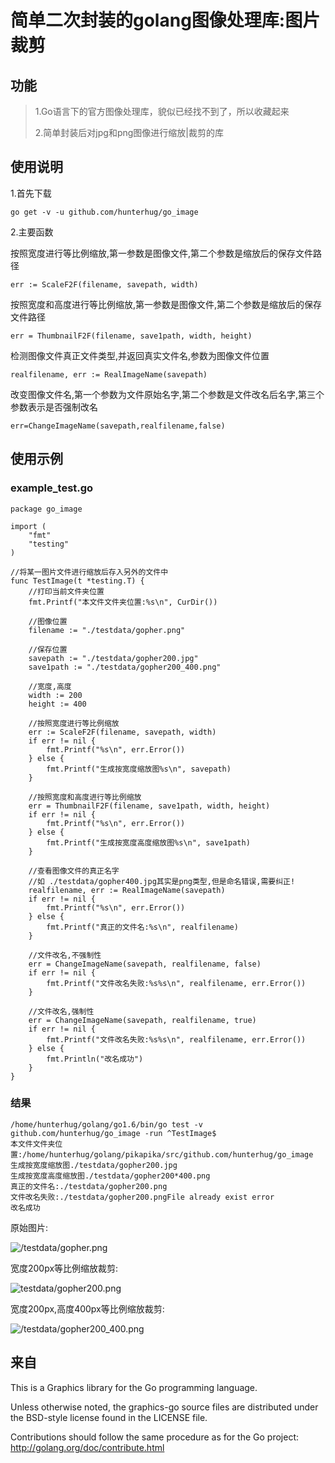 # 简单二次封装的golang图像处理库:图片裁剪

## 功能

> 1.Go语言下的官方图像处理库，貌似已经找不到了，所以收藏起来
><p>2.简单封装后对jpg和png图像进行缩放|裁剪的库

## 使用说明

1.首先下载
```
go get -v -u github.com/hunterhug/go_image
```

2.主要函数

按照宽度进行等比例缩放,第一参数是图像文件,第二个参数是缩放后的保存文件路径

```
err := ScaleF2F(filename, savepath, width)
```

按照宽度和高度进行等比例缩放,第一参数是图像文件,第二个参数是缩放后的保存文件路径

```
err = ThumbnailF2F(filename, save1path, width, height)
```

检测图像文件真正文件类型,并返回真实文件名,参数为图像文件位置

```
realfilename, err := RealImageName(savepath)
```

改变图像文件名,第一个参数为文件原始名字,第二个参数是文件改名后名字,第三个参数表示是否强制改名

```
err=ChangeImageName(savepath,realfilename,false)
```

## 使用示例

### example_test.go

```
package go_image

import (
	"fmt"
	"testing"
)

//将某一图片文件进行缩放后存入另外的文件中
func TestImage(t *testing.T) {
	//打印当前文件夹位置
	fmt.Printf("本文件文件夹位置:%s\n", CurDir())

	//图像位置
	filename := "./testdata/gopher.png"

	//保存位置
	savepath := "./testdata/gopher200.jpg"
	save1path := "./testdata/gopher200_400.png"

	//宽度,高度
	width := 200
	height := 400

	//按照宽度进行等比例缩放
	err := ScaleF2F(filename, savepath, width)
	if err != nil {
		fmt.Printf("%s\n", err.Error())
	} else {
		fmt.Printf("生成按宽度缩放图%s\n", savepath)
	}

	//按照宽度和高度进行等比例缩放
	err = ThumbnailF2F(filename, save1path, width, height)
	if err != nil {
		fmt.Printf("%s\n", err.Error())
	} else {
		fmt.Printf("生成按宽度高度缩放图%s\n", save1path)
	}

	//查看图像文件的真正名字
	//如 ./testdata/gopher400.jpg其实是png类型,但是命名错误,需要纠正!
	realfilename, err := RealImageName(savepath)
	if err != nil {
		fmt.Printf("%s\n", err.Error())
	} else {
		fmt.Printf("真正的文件名:%s\n", realfilename)
	}

	//文件改名,不强制性
	err = ChangeImageName(savepath, realfilename, false)
	if err != nil {
		fmt.Printf("文件改名失败:%s%s\n", realfilename, err.Error())
	}

	//文件改名,强制性
	err = ChangeImageName(savepath, realfilename, true)
	if err != nil {
		fmt.Printf("文件改名失败:%s%s\n", realfilename, err.Error())
	} else {
		fmt.Println("改名成功")
	}
}
```

### 结果

```
/home/hunterhug/golang/go1.6/bin/go test -v github.com/hunterhug/go_image -run ^TestImage$
本文件文件夹位置:/home/hunterhug/golang/pikapika/src/github.com/hunterhug/go_image
生成按宽度缩放图./testdata/gopher200.jpg
生成按宽度高度缩放图./testdata/gopher200*400.png
真正的文件名:./testdata/gopher200.png
文件改名失败:./testdata/gopher200.pngFile already exist error
改名成功
```

原始图片:

![/testdata/gopher.png]()


宽度200px等比例缩放裁剪:


![testdata/gopher200.png]()

宽度200px,高度400px等比例缩放裁剪:

![/testdata/gopher200_400.png]()

## 来自

This is a Graphics library for the Go programming language.

Unless otherwise noted, the graphics-go source files are distributed
under the BSD-style license found in the LICENSE file.

Contributions should follow the same procedure as for the Go project:
http://golang.org/doc/contribute.html

